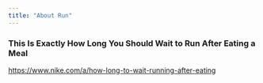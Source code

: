 ```yaml
---
title: "About Run"
---
```

### This Is Exactly How Long You Should Wait to Run After Eating a Meal

https://www.nike.com/a/how-long-to-wait-running-after-eating
